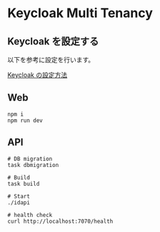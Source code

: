 # Keycloak Multi Tenancy

## Keycloak を設定する

以下を参考に設定を行います。

[Keycloak の設定方法](./keycloak/setup.md)

## Web

```
npm i
npm run dev
```

## API

```
# DB migration
task dbmigration

# Build
task build

# Start
./idapi

# health check
curl http://localhost:7070/health

```
